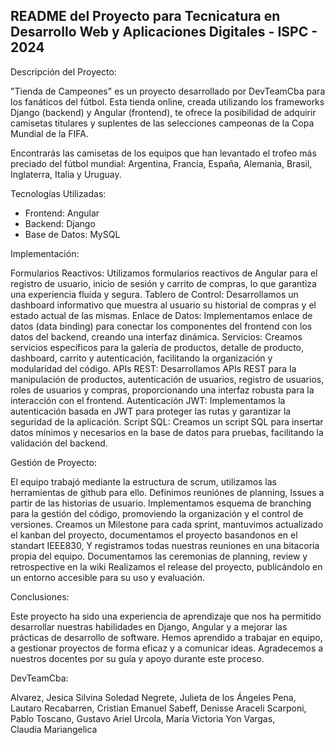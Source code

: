 
## README del Proyecto para Tecnicatura en Desarrollo Web y Aplicaciones Digitales - ISPC - 2024

Descripción del Proyecto:

"Tienda de Campeones" es un proyecto desarrollado por DevTeamCba para los fanáticos del fútbol. Esta tienda online, creada utilizando los frameworks Django (backend) y Angular (frontend), te ofrece la posibilidad de adquirir camisetas titulares y suplentes de las selecciones campeonas de la Copa Mundial de la FIFA.

Encontrarás las camisetas de los equipos que han levantado el trofeo más preciado del fútbol mundial: Argentina, Francia, España, Alemania, Brasil, Inglaterra, Italia y Uruguay.


Tecnologías Utilizadas:
- Frontend: Angular
- Backend: Django
- Base de Datos: MySQL

Implementación:

Formularios Reactivos: Utilizamos formularios reactivos de Angular para el registro de usuario, inicio de sesión y carrito de compras, lo que garantiza una experiencia fluida y segura.
Tablero de Control: Desarrollamos un dashboard informativo que muestra al usuario su historial de compras y el estado actual de las mismas.
Enlace de Datos: Implementamos enlace de datos (data binding) para conectar los componentes del frontend con los datos del backend, creando una interfaz dinámica.
Servicios: Creamos servicios específicos para la galería de productos, detalle de producto, dashboard, carrito y autenticación, facilitando la organización y modularidad del código.
APIs REST: Desarrollamos APIs REST para la manipulación de productos, autenticación de usuarios, registro de usuarios, roles de usuarios y compras, proporcionando una interfaz robusta para la interacción con el frontend.
Autenticación JWT: Implementamos la autenticación basada en JWT para proteger las rutas y garantizar la seguridad de la aplicación.
Script SQL: Creamos un script SQL para insertar datos mínimos y necesarios en la base de datos para pruebas, facilitando la validación del backend.

Gestión de Proyecto:

El equipo trabajó mediante la estructura de scrum, utilizamos las herramientas de github para ello. Definimos reuniónes de planning, Issues a partir de las historias de usuario. Implementamos esquema de branching para la gestión del código, promoviendo la organización y el control de versiones. Creamos un Milestone para cada sprint, mantuvimos actualizado el kanban del proyecto, documentamos el proyecto basandonos en el standart IEEE830, Y registramos todas nuestras reuniones en una bitacoria propia del equipo. Documentamos las ceremonias de planning, review y retrospective en la wiki
Realizamos el release del proyecto, publicándolo en un entorno accesible para su uso y evaluación.

Conclusiones:

Este proyecto ha sido una experiencia de aprendizaje que nos ha permitido desarrollar nuestras habilidades en Django, Angular y a mejorar las prácticas de desarrollo de software. Hemos aprendido a trabajar en equipo, a gestionar proyectos de forma eficaz y a comunicar ideas. Agradecemos a nuestros docentes por su guía y apoyo durante este proceso.

DevTeamCba:

Alvarez, Jesica Silvina Soledad
Negrete, Julieta de los Ángeles
Pena, Lautaro 
Recabarren, Cristian Emanuel
Sabeff, Denisse Araceli
Scarponi, Pablo 
Toscano, Gustavo Ariel 
Urcola, María Victoria
Yon Vargas, Claudia Mariangelica
